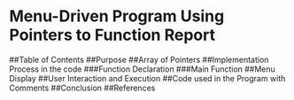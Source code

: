 # Menu-Driven Program Using Pointers to Function Report

##Table of Contents
##Purpose
##Array of Pointers
##Implementation Process in the code
###Function Declaration
###Main Function
##Menu Display
##User Interaction and Execution
##Code used in the Program with Comments
##Conclusion
##References
